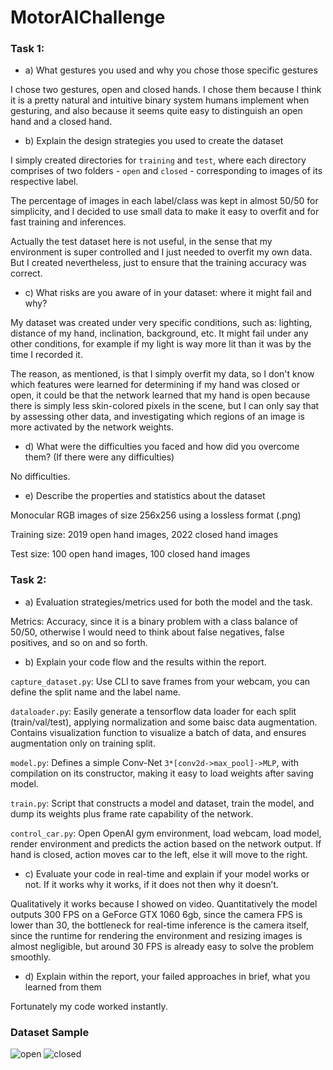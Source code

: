# MotorAIChallenge

### Task 1:
* a) What gestures you used and why you chose those specific gestures

I chose two gestures, open and closed hands. I chose them because I think it is a pretty natural and intuitive binary system humans implement when gesturing, and also because it seems quite easy to distinguish an open hand and a closed hand. 

* b) Explain the design strategies you used to create the dataset

I simply created directories for `training` and `test`, where each directory comprises of two folders - `open` and `closed` - corresponding to images of its respective label. 

The percentage of images in each label/class was kept in almost 50/50 for simplicity, and I decided to use small data to make it easy to overfit and for fast training and inferences.

Actually the test dataset here is not useful, in the sense that my environment is super controlled and I just needed to overfit my own data. But I created nevertheless, just to ensure that the training accuracy was correct.  


* c) What risks are you aware of in your dataset: where it might fail and why?

My dataset was created under very specific conditions, such as: lighting, distance of my hand, inclination, background, etc. It might fail under any other conditions, for example if my light is way more lit than it was by the time I recorded it. 

The reason, as mentioned, is that I simply overfit my data, so I don't know which features were learned for determining if my hand was closed or open, it could be that the network learned that my hand is open because there is simply less skin-colored pixels in the scene, but I can only say that by assessing other data, and investigating which regions of an image is more activated by the network weights. 

* d) What were the difficulties you faced and how did you overcome them? (If there
were any difficulties)

No difficulties.

* e) Describe the properties and statistics about the dataset

Monocular RGB images of size 256x256 using a lossless format (.png)

Training size: 2019 open hand images, 2022 closed hand images

Test size: 100 open hand images, 100 closed hand images


### Task 2:

* a) Evaluation strategies/metrics used for both the model and the task.

Metrics: Accuracy, since it is a binary problem with a class balance of 50/50, otherwise I would need to think about false negatives, false positives, and so on and so forth.

* b) Explain your code flow and the results within the report.

`capture_dataset.py`: Use CLI to save frames from your webcam, you can define the split name and the label name.

`dataloader.py`: Easily generate a tensorflow data loader for each split (train/val/test), applying normalization and some baisc data augmentation. Contains visualization function to visualize a batch of data, and ensures augmentation only on training split.

`model.py`: Defines a simple Conv-Net `3*[conv2d->max_pool]->MLP`, with compilation on its constructor, making it easy to load weights after saving model.

`train.py`: Script that constructs a model and dataset, train the model, and dump its weights plus frame rate capability of the network. 

`control_car.py`: Open OpenAI gym environment, load webcam, load model, render environment and predicts the action based on the network output. If hand is closed, action moves car to the left, else it will move to the right.

* c) Evaluate your code in real-time and explain if your model works or not. If it works why it works, if it does not then why it doesn’t.

Qualitatively it works because I showed on video. Quantitatively the model outputs 300 FPS on a GeForce GTX 1060 6gb, since the camera FPS is lower than 30, the bottleneck for real-time inference is the camera itself, since the runtime for rendering the environment and resizing images is almost negligible, but around 30 FPS is already easy to solve the problem smoothly.

* d) Explain within the report, your failed approaches in brief, what you learned from them

Fortunately my code worked instantly.

### Dataset Sample

![open](https://user-images.githubusercontent.com/25236592/188477310-c0c3d548-95ad-481c-8de5-014865400c4d.PNG)
![closed](https://user-images.githubusercontent.com/25236592/188477322-e54d1c3e-d1d1-4a75-bb13-057bb663ade8.PNG)

